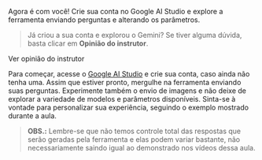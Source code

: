 
Agora é com você! Crie sua conta no Google AI Studio e explore a ferramenta enviando perguntas e alterando os parâmetros.

> Já criou a sua conta e explorou o Gemini? Se tiver alguma dúvida, basta clicar em **Opinião do instrutor**.

Ver opinião do instrutor

Para começar, acesse o [Google AI Studio](https://aistudio.google.com/) e crie sua conta, caso ainda não tenha uma. Assim que estiver pronto, mergulhe na ferramenta enviando suas perguntas. Experimente também o envio de imagens e não deixe de explorar a variedade de modelos e parâmetros disponíveis. Sinta-se à vontade para personalizar sua experiência, seguindo o exemplo mostrado durante a aula.

> **OBS.:** Lembre-se que não temos controle total das respostas que serão geradas pela ferramenta e elas podem variar bastante, não necessariamente saindo igual ao demonstrado nos vídeos dessa aula.